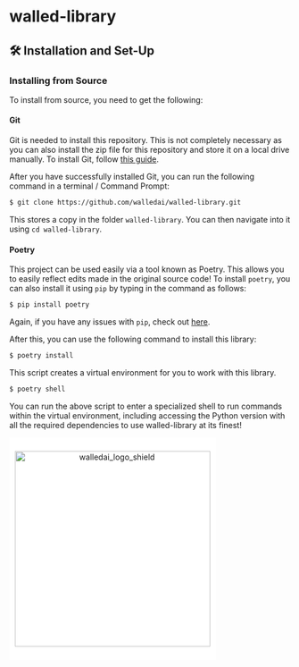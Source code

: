 # walled-library

<!--
[![paper](https://img.shields.io/badge/arxiv-2408.03837-b31b1b)](https://arxiv.org/abs/2408.03837)
[![PyPI Latest Release](https://img.shields.io/pypi/v/walled-library.svg?logo=python&logoColor=white&color=blue)](https://pypi.org/project/walled-library/)
[![PyPI Downloads](https://static.pepy.tech/badge/walled-library)](https://pepy.tech/project/walled-library)
[![GitHub Page Views Count](https://badges.toozhao.com/badges/01J0NWXGZ7XGDPFYWHZ9EX1F46/blue.svg)](https://github.com/walledai/walled-library)
[![GitHub Release Date](https://img.shields.io/github/release-date/walledai/walled-library?logo=github&label=latest%20release&color=blue)](https://github.com/walledai/walled-library/releases/latest)
[![GitHub Actions Workflow Status](https://img.shields.io/github/actions/workflow/status/walledai/walled-library/docs.yml?label=Docs%20CI&color=blue)](https://walledai.github.io/walled-library/)
-->

## 🛠️ Installation and Set-Up

<!--
<h3>Installing from PyPI</h3>

Yes, we have published walled-library on PyPI! To install walled-library and all its dependencies, the easiest method would be to use `pip` to query PyPI. This should, by default, be present in your Python installation. To, install run the following command in a terminal or Command Prompt / Powershell:

```bash
$ pip install walled-library
```

Depending on the OS, you might need to use `pip3` instead. If the command is not found, you can choose to use the following command too:

```bash
$ python -m pip install walled-library
```

Here too, `python` or `pip` might be replaced with `py` or `python3` and `pip3` depending on the OS and installation configuration. If you have any issues with this, it is always helpful to consult 
[Stack Overflow](https://stackoverflow.com/).
-->

<h3>Installing from Source</h3>

To install from source, you need to get the following:

#### Git

Git is needed to install this repository. This is not completely necessary as you can also install the zip file for this repository and store it on a local drive manually. To install Git, follow [this guide](https://git-scm.com/book/en/v2/Getting-Started-Installing-Git).

After you have successfully installed Git, you can run the following command in a terminal / Command Prompt:

```bash
$ git clone https://github.com/walledai/walled-library.git
```

This stores a copy in the folder `walled-library`. You can then navigate into it using `cd walled-library`.

#### Poetry

This project can be used easily via a tool known as Poetry. This allows you to easily reflect edits made in the original source code! To install `poetry`, you can also install it using `pip` by typing in the command as follows:

```bash
$ pip install poetry
```

Again, if you have any issues with `pip`, check out [here](#installing-from-pypi).

After this, you can use the following command to install this library:

```bash
$ poetry install
```

This script creates a virtual environment for you to work with this library.

```bash
$ poetry shell
```

You can run the above script to enter a specialized shell to run commands within the virtual environment, including accessing the Python version with all the required dependencies to use walled-library at its finest!



<div style="padding: 10px; display: inline-block; background-color: white;">
  <p align="center">
    <img width="350" alt="walledai_logo_shield" src="https://github.com/walledai/walledeval/assets/32847115/d8b1d14f-7071-448b-8997-2eeba4c2c8f6">
  </p>
</div>
